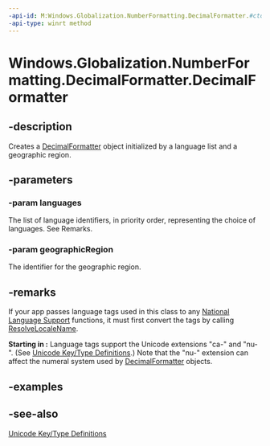 ```yaml
---
-api-id: M:Windows.Globalization.NumberFormatting.DecimalFormatter.#ctor(Windows.Foundation.Collections.IIterable{System.String},System.String)
-api-type: winrt method
---
```


<!-- Method syntax
public DecimalFormatter(Windows.Foundation.Collections.IIterable<System.String> languages, System.String geographicRegion)
-->

# Windows.Globalization.NumberFormatting.DecimalFormatter.DecimalFormatter

## -description
Creates a [DecimalFormatter](decimalformatter.md) object initialized by a language list and a geographic region.

## -parameters
### -param languages
The list of language identifiers, in priority order, representing the choice of languages. See Remarks.

### -param geographicRegion
The identifier for the geographic region.

## -remarks
If your app passes language tags used in this class to any [National Language Support](https://docs.microsoft.com/windows/desktop/Intl/national-language-support) functions, it must first convert the tags by calling [ResolveLocaleName](https://docs.microsoft.com/windows/desktop/api/winnls/nf-winnls-resolvelocalename).

**Starting in :** Language tags support the Unicode extensions "ca-" and "nu-". (See [Unicode Key/Type Definitions](http://www.unicode.org/reports/tr35/#Key_Type_Definitions).) Note that the "nu-" extension can affect the numeral system used by [DecimalFormatter](decimalformatter.md) objects.

## -examples

## -see-also
[Unicode Key/Type Definitions](http://www.unicode.org/reports/tr35/#Key_Type_Definitions)
